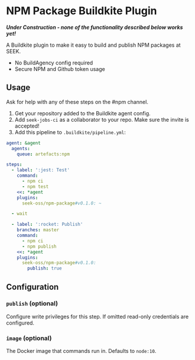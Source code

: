 # NPM Package Buildkite Plugin

**_Under Construction - none of the functionality described below works yet!_**

A Buildkite plugin to make it easy to build and publish NPM packages at SEEK.

- No BuildAgency config required
- Secure NPM and Github token usage

## Usage

Ask for help with any of these steps on the #npm channel.

1. Get your repository added to the Buildkite agent config.
2. Add `seek-jobs-ci` as a collaborator to your repo. Make sure the invite is accepted!
3. Add this pipeline to `.buildkite/pipeline.yml`:

```yaml
agent: &agent
  agents:
    queue: artefacts:npm

steps:
  - label: ':jest: Test'
    command:
      - npm ci
      - npm test
    <<: *agent
    plugins:
      seek-oss/npm-package#v0.1.0: ~

  - wait

  - label: ':rocket: Publish'
    branches: master
    command:
      - npm ci
      - npm publish
    <<: *agent
    plugins:
      seek-oss/npm-package#v0.1.0:
        publish: true
```

## Configuration

### `publish` (optional)

Configure write privileges for this step. If omitted read-only credentials are configured.

### `image` (optional)

The Docker image that commands run in. Defaults to `node:10`.
